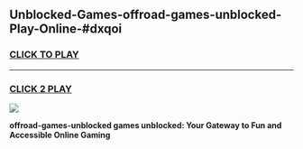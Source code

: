 
## Unblocked-Games-offroad-games-unblocked-Play-Online-#dxqoi
<h3>
<a href="https://premium.freeplayer.one?title=offroad-games-unblocked&ref=27F">CLICK TO PLAY</a></h3>
<hr>

<h3>
<a href="https://premium.freeplayer.one?title=offroad-games-unblocked&ref=27F">CLICK 2 PLAY</a>
  
</h3>

<a href="https://premium.freeplayer.one?title=offroad-games-unblocked&ref=27F"><img src="https://clearcache.store/games.png"></a>


**offroad-games-unblocked games unblocked: Your Gateway to Fun and Accessible Online Gaming**

